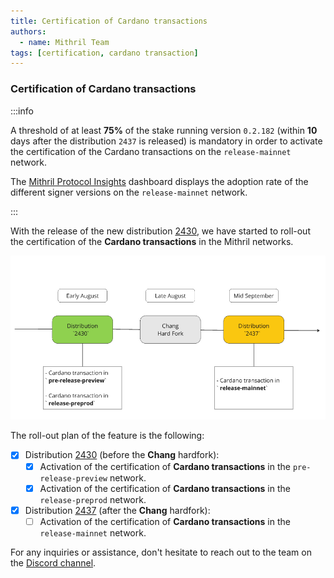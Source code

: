 ```yaml
---
title: Certification of Cardano transactions
authors:
  - name: Mithril Team
tags: [certification, cardano transaction]
---
```


### Certification of Cardano transactions

:::info

A threshold of at least **75%** of the stake running version `0.2.182` (within **10** days after the distribution `2437` is released) is mandatory in order to activate the certification of the Cardano transactions on the `release-mainnet` network.

The [Mithril Protocol Insights](https://lookerstudio.google.com/u/0/reporting/8b05ea4b-6a43-45ea-aef2-237906ec7a42?s=oi6CR5eZrnQ) dashboard displays the adoption rate of the different signer versions on the `release-mainnet` network.

:::

With the release of the new distribution [2430](https://github.com/input-output-hk/mithril/releases/tag/2430.0), we have started to roll-out the certification of the **Cardano transactions** in the Mithril networks.

![](img/cardano-transaction-rollout-plan.png)

The roll-out plan of the feature is the following:

- [x] Distribution [2430](https://github.com/input-output-hk/mithril/releases/tag/2430.0) (before the **Chang** hardfork):
  - [x] Activation of the certification of **Cardano transactions** in the `pre-release-preview` network.
  - [x] Activation of the certification of **Cardano transactions** in the `release-preprod` network.
- [x] Distribution [2437](https://github.com/input-output-hk/mithril/releases/tag/2437.1) (after the **Chang** hardfork):
  - [ ] Activation of the certification of **Cardano transactions** in the `release-mainnet` network.

For any inquiries or assistance, don't hesitate to reach out to the team on the [Discord channel](https://discord.gg/5kaErDKDRq).
